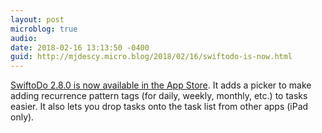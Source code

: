 ```yaml
---
layout: post
microblog: true
audio: 
date: 2018-02-16 13:13:50 -0400
guid: http://mjdescy.micro.blog/2018/02/16/swiftodo-is-now.html
---
```

[SwiftoDo 2.8.0 is now available in the App Store](https://itunes.apple.com/us/app/swiftodo-task-list-for-todo.txt/id1073798440?ls=1&mt=8). It adds a picker to make adding recurrence pattern tags (for daily, weekly, monthly, etc.) to tasks easier. It also lets you drop tasks onto the task list from other apps (iPad only).
